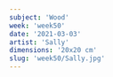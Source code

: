 ```yaml
---
subject: 'Wood'
week: 'week50'
date: '2021-03-03'
artist: 'Sally'
dimensions: '20x20 cm'
slug: 'week50/Sally.jpg'
---
```

